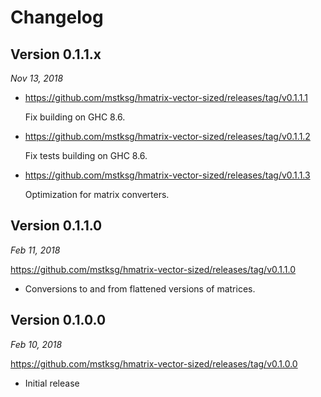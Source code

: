 Changelog
=========

Version 0.1.1.x
---------------

*Nov 13, 2018*

*   <https://github.com/mstksg/hmatrix-vector-sized/releases/tag/v0.1.1.1>

    Fix building on GHC 8.6.

*   <https://github.com/mstksg/hmatrix-vector-sized/releases/tag/v0.1.1.2>

    Fix tests building on GHC 8.6.

*   <https://github.com/mstksg/hmatrix-vector-sized/releases/tag/v0.1.1.3>

    Optimization for matrix converters.

Version 0.1.1.0
---------------

*Feb 11, 2018*

<https://github.com/mstksg/hmatrix-vector-sized/releases/tag/v0.1.1.0>

*   Conversions to and from flattened versions of matrices.

Version 0.1.0.0
---------------

*Feb 10, 2018*

<https://github.com/mstksg/hmatrix-vector-sized/releases/tag/v0.1.0.0>

*   Initial release
